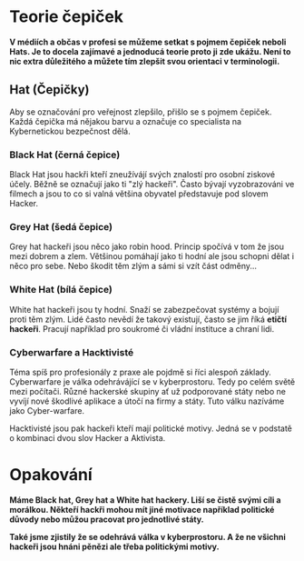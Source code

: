 # Teorie čepiček

**V médiích a občas v profesi se můžeme setkat s pojmem čepiček neboli 
Hats. Je to docela zajímavé a jednoducá teorie proto ji zde ukážu. Není to 
nic extra důležitého a můžete tím zlepšit svou orientaci v terminologii.**

## Hat (Čepičky)
Aby se označování pro veřejnost zlepšilo, přišlo se s pojmem čepiček. 
Každá čepička má nějakou barvu a označuje co specialista na Kybernetickou 
bezpečnost dělá.

### Black Hat (černá čepice)
Black Hat jsou hackři kteří zneužívájí svých znalostí pro osobní ziskové 
účely. Běžně se označují jako ti "zlý hackeři". Často bývají vyzobrazováni 
ve filmech a jsou to co si valná většina obyvatel představuje pod slovem 
Hacker.

### Grey Hat (šedá čepice)
Grey hat hackeři jsou něco jako robin hood. Princip spočívá v tom že jsou 
mezi dobrem a zlem. Většinou pomáhají jako ti hodní ale jsou schopni dělat 
i něco pro sebe. Nebo škodit těm zlým a sámi si vzít část odměny...

### White Hat (bílá čepice)
White hat hackeři jsou ty hodní. Snaží se zabezpečovat systémy a bojují 
proti těm zlým. Lidé často nevědí že takový existují, často se jim říká 
**etičtí hackeři**. Pracují například pro soukromé či vládní instituce a 
chraní lidi.

### Cyberwarfare a Hacktivisté
Téma spíš pro profesionály z praxe ale pojdmě si říci alespoň základy. 
Cyberwarfare je válka odehrávájící se v kyberprostoru. Tedy po celém světě 
mezi počítači. Různé hackerské skupiny ať už podporované státy nebo ne 
vyvíjí nové škodlivé aplikace a útočí na firmy a státy. Tuto válku 
nazíváme jako Cyber-warfare.

Hacktivisté jsou pak hackeři kteří mají politické motivy. Jedná se v 
podstatě o kombinaci dvou slov Hacker a Aktivista.

# Opakování
**Máme Black hat, Grey hat a White hat hackery. Liší se čistě svými cíli a 
morálkou. Někteří hackři mohou mít jiné motivace například politické 
důvody nebo můžou pracovat pro jednotlivé státy.**

**Také jsme zjistily že se odehrává válka v kyberprostoru. A že ne všichni 
hackeři jsou hnáni pěnězi ale třeba politickými motivy.**
